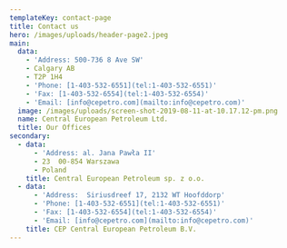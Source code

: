 ```yaml
---
templateKey: contact-page
title: Contact us
hero: /images/uploads/header-page2.jpeg
main:
  data:
    - 'Address: 500-736 8 Ave SW'
    - Calgary AB
    - T2P 1H4
    - 'Phone: [1-403-532-6551](tel:1-403-532-6551)'
    - 'Fax: [1-403-532-6554](tel:1-403-532-6554)'
    - 'Email: [info@cepetro.com](mailto:info@cepetro.com)'
  image: /images/uploads/screen-shot-2019-08-11-at-10.17.12-pm.png
  name: Central European Petroleum Ltd.
  title: Our Offices
secondary:
  - data:
      - 'Address: al. Jana Pawła II'
      - 23  00-854 Warszawa
      - Poland
    title: Central European Petroleum sp. z o.o.
  - data:
      - 'Address:  Siriusdreef 17, 2132 WT Hoofddorp'
      - 'Phone: [1-403-532-6551](tel:1-403-532-6551)'
      - 'Fax: [1-403-532-6554](tel:1-403-532-6554)'
      - 'Email: [info@cepetro.com](mailto:info@cepetro.com)'
    title: CEP Central European Petroleum B.V.
---
```



